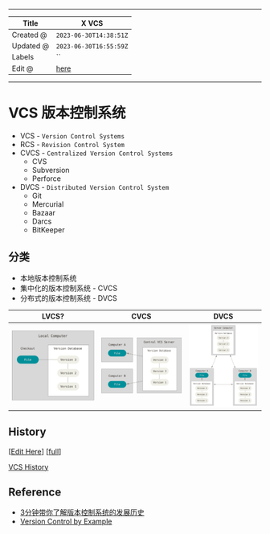 -----

| Title     | X VCS                                                |
| --------- | ---------------------------------------------------- |
| Created @ | `2023-06-30T14:38:51Z`                               |
| Updated @ | `2023-06-30T16:55:59Z`                               |
| Labels    | \`\`                                                 |
| Edit @    | [here](https://github.com/junxnone/xwiki/issues/275) |

-----

# VCS 版本控制系统

  - VCS - `Version Control Systems`
  - RCS - `Revision Control System`
  - CVCS - `Centralized Version Control Systems`
      - CVS
      - Subversion
      - Perforce
  - DVCS - `Distributed Version Control System`
      - Git
      - Mercurial
      - Bazaar
      - Darcs
      - BitKeeper

## 分类

  - 本地版本控制系统
  - 集中化的版本控制系统 - CVCS
  - 分布式的版本控制系统 - DVCS

| LVCS?                                                        | CVCS                                                         | DVCS                                                         |
| ------------------------------------------------------------ | ------------------------------------------------------------ | ------------------------------------------------------------ |
| ![image](media/b36cc7a38b8edcd2a525fce25e7b17e324b761a2.png) | ![image](media/53b0178040b43d833e3fd60e3e8bc0e6f406393f.png) | ![image](media/e758013e7905b457a41f0cc433adafcf1337ae7e.png) |

## History

\[[Edit Here](https://github.com/junxnone/timeline-t/issues/3)\]
\[[full](https://junxnone.github.io/tl/?json=data/VCS.json)\]

[VCS
History](https://junxnone.github.io/tl/?json=data/VCS.json ":include :type=iframe width=100% height=1000px")

## Reference

  - [3分钟带你了解版本控制系统的发展历史](https://segmentfault.com/a/1190000040421438)
  - [Version Control by
    Example](https://ericsink.com/vcbe/html/bk01-toc.html)
